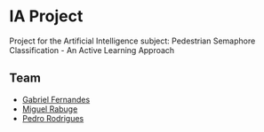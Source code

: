# IA Project
Project for the Artificial Intelligence subject: Pedestrian Semaphore Classification - An Active Learning Approach

## Team
- [Gabriel Fernandes](https://github.com/gabrielmendesfernandes)
- [Miguel Rabuge](https://github.com/MikeLrUC)
- [Pedro Rodrigues](https://github.com/pedromig)
